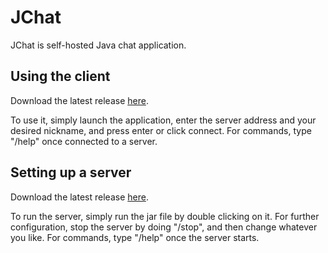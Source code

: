 # JChat
JChat is self-hosted Java chat application.
## Using the client
Download the latest release [here](https://github.com/DenDen747/JChat/raw/main/builds/1.0/JChatClient.jar).

To use it, simply launch the application, enter the server address and your desired nickname, and press enter or click connect.
For commands, type "/help" once connected to a server.
## Setting up a server
Download the latest release [here](https://github.com/DenDen747/JChat/raw/main/builds/1.0/JChatServer.jar).

To run the server, simply run the jar file by double clicking on it. For further configuration, stop the server by doing "/stop", and then change whatever you like.
For commands, type "/help" once the server starts.
